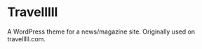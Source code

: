 Travelllll
==========

A WordPress theme for a news/magazine site. Originally used on travelllll.com.
